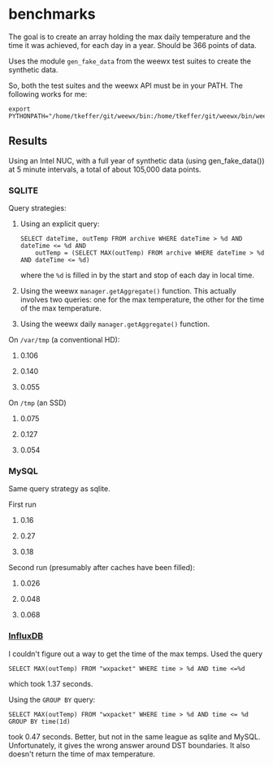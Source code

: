 # benchmarks
The goal is to create an array holding the max daily temperature and the time it was achieved, for 
each day in a year. Should be 366 points of data.

Uses the module `gen_fake_data` from the weewx test suites to create the synthetic data.

So, both the test suites and the weewx API must be in your PATH. The following works for me:

```
export PYTHONPATH="/home/tkeffer/git/weewx/bin:/home/tkeffer/git/weewx/bin/weewx/test"
```

## Results
Using an Intel NUC, with a full year of synthetic data (using gen_fake_data()) at 5 minute intervals,
a total of about 105,000 data points.


### SQLITE

Query strategies:

1. Using an explicit query:

    ```
    SELECT dateTime, outTemp FROM archive WHERE dateTime > %d AND dateTime <= %d AND 
        outTemp = (SELECT MAX(outTemp) FROM archive WHERE dateTime > %d AND dateTime <= %d)
    ```

    where the `%d` is filled in by the start and stop of each day in local time. 

2. Using the weewx `manager.getAggregate()` function. This actually involves two queries: one for the max temperature, 
the other for the time of the max temperature. 

3. Using the weewx daily `manager.getAggregate()` function.

On `/var/tmp` (a conventional HD):

1. 0.106

2. 0.140

3. 0.055

On `/tmp` (an SSD)

1. 0.075

2. 0.127

3. 0.054


### MySQL

Same query strategy as sqlite.

First run

1. 0.16

2. 0.27

3. 0.18

Second run (presumably after caches have been filled):

1. 0.026

2. 0.048

3. 0.068


### [InfluxDB](https://influxdb.com/)

I couldn't figure out a way to get the time of the max temps. Used the query

```
SELECT MAX(outTemp) FROM "wxpacket" WHERE time > %d AND time <=%d
```

which took 1.37 seconds. 

Using the `GROUP BY` query:

```
SELECT MAX(outTemp) FROM "wxpacket" WHERE time > %d AND time <= %d GROUP BY time(1d)
```

took 0.47 seconds. Better, but not in the same league as sqlite and MySQL. Unfortunately, it gives the wrong 
answer around DST boundaries. It also doesn't return the time of max temperature.
